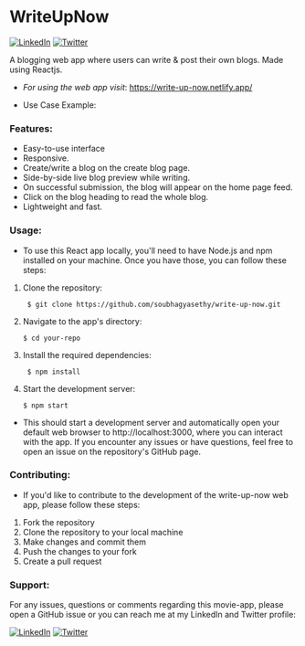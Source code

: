# WriteUpNow

<span><a href="https://www.linkedin.com/in/soubhagyasethy/"><img src="https://img.shields.io/badge/LinkedIn-0077B5?style=for-the-badge&logo=linkedin&logoColor=white" alt="LinkedIn"></a></span> 
 <span><a href="https://twitter.com/soubhagyasethy3"><img src="https://img.shields.io/badge/Twitter-1DA1F2?style=for-the-badge&logo=twitter&logoColor=white" alt="Twitter"></a></span>

A blogging web app where users can write & post their own blogs. Made using Reactjs.

- _For using the web app visit_: https://write-up-now.netlify.app/

- Use Case Example:

### Features:

- Easy-to-use interface
- Responsive.
- Create/write a blog on the create blog page.
- Side-by-side live blog preview while writing.
- On successful submission, the blog will appear on the home page feed.
- Click on the blog heading to read the whole blog.
- Lightweight and fast.

### Usage:

- To use this React app locally, you'll need to have Node.js and npm installed on your machine. Once you have those, you can follow these steps:

1. Clone the repository:

   ` $ git clone https://github.com/soubhagyasethy/write-up-now.git`

2. Navigate to the app's directory:

   `$ cd your-repo`

3. Install the required dependencies:

   ` $ npm install`

4. Start the development server:

   `$ npm start`

- This should start a development server and automatically open your default web browser to http://localhost:3000, where you can interact with the app.
  If you encounter any issues or have questions, feel free to open an issue on the repository's GitHub page.


### Contributing:

- If you'd like to contribute to the development of the write-up-now web app, please follow these steps:

1. Fork the repository
2. Clone the repository to your local machine
3. Make changes and commit them
4. Push the changes to your fork
5. Create a pull request

### Support:

For any issues, questions or comments regarding this movie-app, please open a GitHub issue or you can reach me at my LinkedIn and Twitter profile: 

<span><a href="https://www.linkedin.com/in/soubhagyasethy/"><img src="https://img.shields.io/badge/LinkedIn-0077B5?style=for-the-badge&logo=linkedin&logoColor=white" alt="LinkedIn"></a></span> 
 <span><a href="https://twitter.com/soubhagyasethy3"><img src="https://img.shields.io/badge/Twitter-1DA1F2?style=for-the-badge&logo=twitter&logoColor=white" alt="Twitter"></a></span>
    
 
    
 
